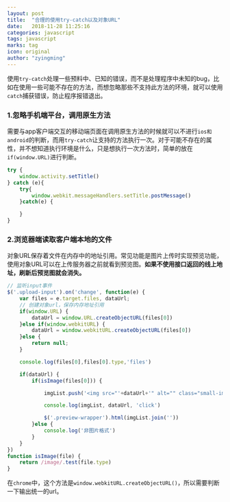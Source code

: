 ```yaml
---
layout: post
title:  "合理的使用try-catch以及对象URL"
date:   2018-11-28 11:25:16
categories: javascript
tags: javascript
marks: tag
icon: original
author: "zyingming"
---
```

使用`try-catch`处理一些预料中、已知的错误，而不是处理程序中未知的bug，比如在使用一些可能不存在的方法，而想忽略那些不支持此方法的环境，就可以使用`catch`捕获错误，防止程序报错退出。
### 1.忽略手机端平台，调用原生方法
需要与app客户端交互的移动端页面在调用原生方法的时候就可以不进行`ios和android`的判断，而用`try-catch`让支持的方法执行一次。对于可能不存在的属性，并不想知道执行环境是什么，只是想执行一次方法时，简单的放在`if(window.URL)`进行判断。

```javascript
try {
    window.activity.setTitle()
} catch (e){
    try{
        window.webkit.messageHandlers.setTitle.postMessage()
    }catch(e) {

    }
}
```

### 2.浏览器端读取客户端本地的文件
对象URL保存着文件在内存中的地址引用。常见功能是图片上传时实现预览功能，使用对象URL可以在上传服务器之前就看到预览图。**如果不使用接口返回的线上地址，刷新后预览图就会消失。**

```javascript
// 监听input事件
$('.upload-input').on('change', function(e) {
	var files = e.target.files, dataUrl;
	// 创建对象url，保存内存地址引用
	if(window.URL) {
		dataUrl = window.URL.createObjectURL(files[0])
	}else if(window.webkitURL) {
		dataUrl = window.webkitURL.createObjectURL(files[0])
	}else {
		return null;
	}

	console.log(files[0],files[0].type,'files')

	if(dataUrl) {
		if(isImage(files[0])) {

			imgList.push('<img src="'+dataUrl+'" alt="" class="small-img" />');

			console.log(imgList, dataUrl, 'click')

			$('.preview-wrapper').html(imgList.join(''))
		}else {
			console.log('非图片格式')
		}
	}
})
function isImage(file) {
	return /image/.test(file.type)
}
```

在`chrome`中，这个方法是`window.webkitURL.createObjectURL()`，所以需要判断一下输出统一的url。
